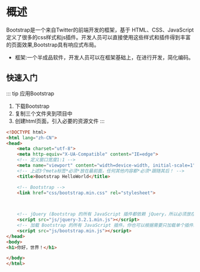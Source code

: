 # 概述
Bootstrap是一个来自Twitter的前端开发的框架，基于 HTML、CSS、JavaScript 定义了很多的css样式和js插件。开发人员可以直接使用这些样式和插件得到丰富的页面效果,Bootstrap具有响应式布局。

* 框架:一个半成品软件，开发人员可以在框架基础上，在进行开发，简化编码。


## 快速入门
::: tip 应用Bootstrap
1. 下载Bootstrap
2. 复制三个文件夹到项目中
3. 创建html页面，引入必要的资源文件
:::

```html
<!DOCTYPE html>
<html lang="zh-CN">
<head>
    <meta charset="utf-8">
    <meta http-equiv="X-UA-Compatible" content="IE=edge">
    <!-- 定义窗口宽度1:1 -->
    <meta name="viewport" content="width=device-width, initial-scale=1">
    <!-- 上述3个meta标签*必须*放在最前面，任何其他内容都*必须*跟随其后！ -->
    <title>Bootstrap HelloWorld</title>

    <!-- Bootstrap -->
    <link href="css/bootstrap.min.css" rel="stylesheet">


​		
    <!-- jQuery (Bootstrap 的所有 JavaScript 插件都依赖 jQuery，所以必须放在前边) -->
    <script src="js/jquery-3.2.1.min.js"></script>
    <!-- 加载 Bootstrap 的所有 JavaScript 插件。你也可以根据需要只加载单个插件。 -->
    <script src="js/bootstrap.min.js"></script>
</head>
<body>
<h1>你好，世界！</h1>

</body>
</html>
```